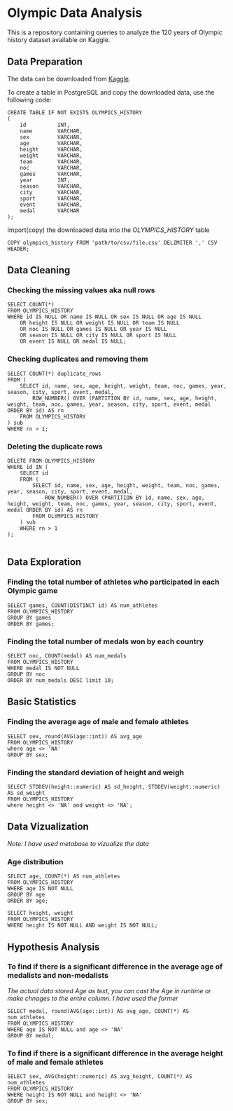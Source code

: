 # Olympic Data Analysis
This is a repository containing queries to analyze the 120 years of Olympic history dataset available on Kaggle.

## Data Preparation
The data can be downloaded from [Kaggle](https://www.kaggle.com/heesoo37/120-years-of-olympic-history-athletes-and-results/download).

To create a table in PostgreSQL and copy the downloaded data, use the following code:

```
CREATE TABLE IF NOT EXISTS OLYMPICS_HISTORY
(
    id          INT,
    name        VARCHAR,
    sex         VARCHAR,
    age         VARCHAR,
    height      VARCHAR,
    weight      VARCHAR,
    team        VARCHAR,
    noc         VARCHAR,
    games       VARCHAR,
    year        INT,
    season      VARCHAR,
    city        VARCHAR,
    sport       VARCHAR,
    event       VARCHAR,
    medal       VARCHAR
);

```

Import(copy) the downloaded data into the *OLYMPICS_HISTORY* table

```
COPY olympics_history FROM 'path/to/csv/file.csv' DELIMITER ',' CSV HEADER;
```

## Data Cleaning    

### Checking the missing values aka null rows
```
SELECT COUNT(*) 
FROM OLYMPICS_HISTORY 
WHERE id IS NULL OR name IS NULL OR sex IS NULL OR age IS NULL 
    OR height IS NULL OR weight IS NULL OR team IS NULL 
    OR noc IS NULL OR games IS NULL OR year IS NULL 
    OR season IS NULL OR city IS NULL OR sport IS NULL 
    OR event IS NULL OR medal IS NULL;

```

### Checking duplicates and removing them

```
SELECT COUNT(*) duplicate_rows
FROM (
    SELECT id, name, sex, age, height, weight, team, noc, games, year, season, city, sport, event, medal, 
        ROW_NUMBER() OVER (PARTITION BY id, name, sex, age, height, weight, team, noc, games, year, season, city, sport, event, medal ORDER BY id) AS rn
    FROM OLYMPICS_HISTORY
) sub
WHERE rn > 1;

```
### Deleting the duplicate rows
```
DELETE FROM OLYMPICS_HISTORY 
WHERE id IN (
    SELECT id
    FROM (
        SELECT id, name, sex, age, height, weight, team, noc, games, year, season, city, sport, event, medal, 
            ROW_NUMBER() OVER (PARTITION BY id, name, sex, age, height, weight, team, noc, games, year, season, city, sport, event, medal ORDER BY id) AS rn
        FROM OLYMPICS_HISTORY
    ) sub
    WHERE rn > 1
);


```

## Data Exploration

### Finding the total number of athletes who participated in each Olympic game

```
SELECT games, COUNT(DISTINCT id) AS num_athletes
FROM OLYMPICS_HISTORY
GROUP BY games
ORDER BY games;

```

### Finding the total number of medals won by each country

```
SELECT noc, COUNT(medal) AS num_medals
FROM OLYMPICS_HISTORY
WHERE medal IS NOT NULL
GROUP BY noc
ORDER BY num_medals DESC limit 10;

```
## Basic Statistics

### Finding the average age of male and female athletes

```
SELECT sex, round(AVG(age::int)) AS avg_age
FROM OLYMPICS_HISTORY
where age <> 'NA'
GROUP BY sex;
```

### Finding the standard deviation of height and weigh
```
SELECT STDDEV(height::numeric) AS sd_height, STDDEV(weight::numeric) AS sd_weight
FROM OLYMPICS_HISTORY
where height <> 'NA' and weight <> 'NA';
```

## Data Vizualization

*Note: I have used metabase to vizualize the data*
### Age distribution
```
SELECT age, COUNT(*) AS num_athletes
FROM OLYMPICS_HISTORY
WHERE age IS NOT NULL
GROUP BY age
ORDER BY age;
```

```
SELECT height, weight
FROM OLYMPICS_HISTORY
WHERE height IS NOT NULL AND weight IS NOT NULL;
```

## Hypothesis Analysis
### To find if there is a significant difference in the average age of medalists and non-medalists

*The actual data stored Age as text, you can cast the Age in runtime or make chnages to the entire column. I have used the former*
```
SELECT medal, round(AVG(age::int)) AS avg_age, COUNT(*) AS num_athletes
FROM OLYMPICS_HISTORY
WHERE age IS NOT NULL and age <> 'NA'
GROUP BY medal;
```
### To find if there is a significant difference in the average height of male and female athletes

```
SELECT sex, AVG(height::numeric) AS avg_height, COUNT(*) AS num_athletes
FROM OLYMPICS_HISTORY
WHERE height IS NOT NULL and height <> 'NA'
GROUP BY sex;
```
